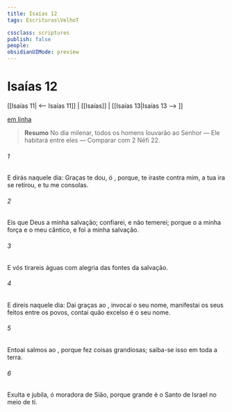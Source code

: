 ```yaml
---
title: Isaías 12
tags: Escrituras\VelhoT

cssclass: scriptures
publish: false
people:
obsidianUIMode: preview
---
```


# Isaías 12
[[Isaías 11| <-- Isaías 11]] | [[Isaías]] | [[Isaías 13|Isaías 13 --> ]]

[em linha](https://churchofjesuschrist.org/study/scriptures/ot/isa/12?lang=por)

> __Resumo__
No dia milenar, todos os homens louvarão ao Senhor — Ele habitará entre eles — Comparar com 2 Néfi 22.

###### 1 
E dirás naquele dia: Graças te dou, ó , porque,  te iraste contra mim,  a tua ira se retirou, e tu me consolas.

###### 2 
Eis que Deus  a minha salvação;  confiarei, e não temerei; porque o    a minha força e o meu cântico, e  foi a minha salvação.

###### 3 
E vós tirareis águas com alegria das fontes da salvação.

###### 4 
E direis naquele dia: Dai graças ao , invocai o seu nome, manifestai os seus feitos entre os povos, contai quão excelso é o seu nome.

###### 5 
Entoai salmos ao , porque fez coisas grandiosas; saiba-se isso em toda a terra.

###### 6 
Exulta e jubila, ó moradora de Sião, porque grande é o Santo de Israel no meio de ti.

